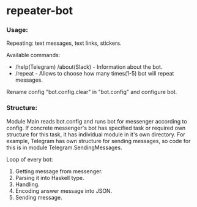 # repeater-bot

### Usage:

Repeating: text messages, text links, stickers.

Available commands:
* /help(Telegram) /about(Slack) - Information about the bot.
* /repeat - Allows to choose how many times(1-5) bot will repeat messages.

Rename config "bot.config.clear" in "bot.config" and configure bot.

### Structure:

Module Main reads bot.config and runs bot for messenger according to config. If concrete messenger's bot has specified task or required own structure for this task, it has individual module in it's own directory. For example, Telegram has own structure for sending messages, so code for this is in module Telegram.SendingMessages.

Loop of every bot:
1. Getting message from messenger.
2. Parsing it into Haskell type.
3. Handling.
4. Encoding answer message into JSON.
5. Sending message.
